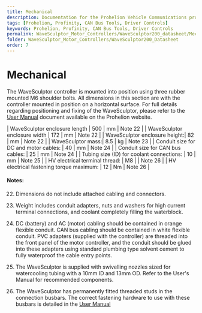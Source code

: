 ```yaml
---
title: Mechanical
description: Documentation for the Prohelion Vehicle Communications protocol
tags: [Prohelion, Profinity, CAN Bus Tools, Driver Controls]
keywords: Prohelion, Profinity, CAN Bus Tools, Driver Controls
permalink: WaveSculptor_Motor_Controllers/WaveSculptor200_datasheet/Mechanical.html
folder: WaveSculptor_Motor_Controllers/WaveSculptor200_Datasheet
order: 7
---
```


# Mechanical 

The WaveSculptor controller is mounted into position using three rubber mounted M6 shoulder bolts.  All dimensions in this section are with the controller mounted in position on a horizontal surface.  For full details regarding positioning and fixing of the WaveSculptor, please refer to the [User Manual](http://localhost:4000/WaveSculptor_Motor_Controllers/WaveSculptor200_User_Manual/Overview.html) document available on the Prohelion website.

| WaveSculptor enclosure length | 500 | mm | Note 22 |
| WaveSculptor enclosure width | 172 | mm | Note 22 |
| WaveSculptor enclosure height:| 82 | mm | Note 22 |
| WaveSculptor mass:| 8.5 | kg | Note 23  |
| Conduit size for DC and motor cables:	| 40 | mm | Note 24 |
| Conduit size for CAN bus cables: | 25 | mm | Note 24 |
| Tubing size (ID) for coolant connections: | 10 | mm | Note 25 |
| HV electrical terminal thread: | M8 |  | Note 26 |
| HV electrical fastening torque maximum: | 12 | Nm | Note 26 |

#### Notes:

22) Dimensions do not include attached cabling and connectors.

23) Weight includes conduit adapters, nuts and washers for high current terminal connections, and coolant completely filling the waterblock.

24) DC (battery) and AC (motor) cabling should be contained in orange flexible conduit. CAN bus cabling should be contained in white flexible conduit.  PVC adapters (supplied with the controller) are threaded into the front panel of the motor controller, and the conduit should be glued into these adapters using standard plumbing type solvent cement to fully waterproof the cable entry points.

25) The WaveSculptor is supplied with swivelling nozzles sized for watercooling tubing with a 10mm ID and 13mm OD.  Refer to the User's Manual for recommended components.

26) The WaveSculptor has permanently fitted threaded studs in the connection busbars.  The correct fastening hardware to use with these busbars is detailed in the [User Manual](http://localhost:4000/WaveSculptor_Motor_Controllers/WaveSculptor200_User_Manual/Overview.html)

